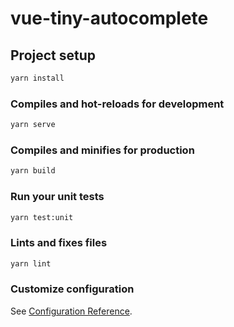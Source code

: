 # vue-tiny-autocomplete

## Project setup

``` bash
yarn install
```

### Compiles and hot-reloads for development

``` bash
yarn serve
```

### Compiles and minifies for production

``` bash
yarn build
```

### Run your unit tests

``` bash
yarn test:unit
```

### Lints and fixes files

```bash
yarn lint
```

### Customize configuration

See [Configuration Reference](https://cli.vuejs.org/config/).
